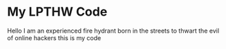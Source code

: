 # My LPTHW Code
Hello I am an experienced fire hydrant born in the streets to thwart the evil of online hackers this is my code
